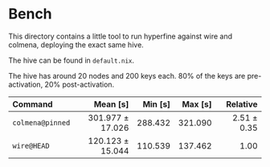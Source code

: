 # Bench

This directory contains a little tool to run hyperfine against wire and colmena, deploying the exact same hive.

The hive can be found in `default.nix`.

The hive has around 20 nodes and 200 keys each. 80% of the keys are pre-activation, 20% post-activation.

| Command | Mean [s] | Min [s] | Max [s] | Relative |
|:---|---:|---:|---:|---:|
| `colmena@pinned` | 301.977 ± 17.026 | 288.432 | 321.090 | 2.51 ± 0.35 |
| `wire@HEAD` | 120.123 ± 15.044 | 110.539 | 137.462 | 1.00 |
